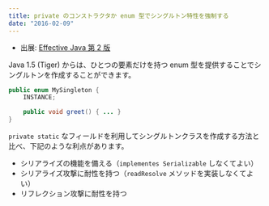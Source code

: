 ```yaml
---
title: private のコンストラクタか enum 型でシングルトン特性を強制する
date: "2016-02-09"
---
```


* 出展: <a href="http://hb.afl.rakuten.co.jp/hgc/144180a1.9ac213ee.144180a2.e4d0f394/?pc=http%3a%2f%2fitem.rakuten.co.jp%2fbook%2f12699391%2f%3fscid%3daf_link_txt&amp;m=http%3a%2f%2fm.rakuten.co.jp%2fbook%2fi%2f16859484%2f" target="_blank">Effective Java 第 2 版</a>

Java 1.5 (Tiger) からは、ひとつの要素だけを持つ enum 型を提供することでシングルトンを作成することができます。

```java
public enum MySingleton {
    INSTANCE;

    public void greet() { ... }
}
```

`private static` なフィールドを利用してシングルトンクラスを作成する方法と比べ、下記のような利点があります。

* シリアライズの機能を備える（`implementes Serializable` しなくてよい）
* シリアライズ攻撃に耐性を持つ（`readResolve` メソッドを実装しなくてよい）
* リフレクション攻撃に耐性を持つ

